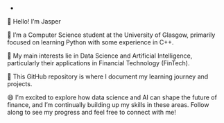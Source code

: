 - 

👋 Hello! I’m Jasper

👀 I’m a Computer Science student at the University of Glasgow, 
  primarily focused on learning Python with some experience in C++. 

🌱 My main interests lie in Data Science and Artificial Intelligence, 
  particularly their applications in Financial Technology (FinTech).

💞️ This GitHub repository is where I document my learning journey and projects. 

😄 I’m excited to explore how data science and AI can shape the future of finance, and I’m continually building up my skills in these areas. Follow along to see my progress and feel free to connect with me!



<!---
Ddddd917/Ddddd917 is a ✨ special ✨ repository because its `README.md` (this file) appears on your GitHub profile.
You can click the Preview link to take a look at your changes.
--->
